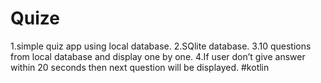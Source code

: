 # Quize
1.simple quiz app using local database.
2.SQlite database.
3.10 questions from local database and display one by one.
4.If user don’t give answer within 20 seconds then next question will be displayed.
#kotlin
